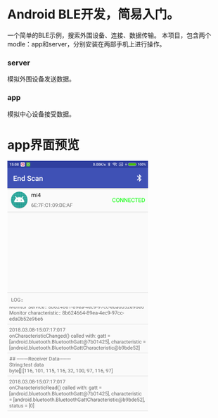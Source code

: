 # Android BLE开发，简易入门。
一个简单的BLE示例，搜索外围设备、连接、数据传输。
本项目，包含两个modle：app和server，分别安装在两部手机上进行操作。

### server
模拟外围设备发送数据。

### app
模拟中心设备接受数据。

# app界面预览
<img src="pictures/device-2018-03-08-150828.png" width="320px"/>
